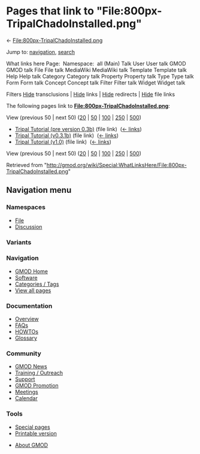 <div id="mw-page-base" class="noprint">

</div>

<div id="mw-head-base" class="noprint">

</div>

<div id="content" class="mw-body" role="main">

<span id="top"></span>

<div id="mw-js-message" style="display:none;">

</div>



# <span dir="auto">Pages that link to "File:800px-TripalChadoInstalled.png"</span>

<div id="bodyContent">

<div id="contentSub">

←
[File:800px-TripalChadoInstalled.png](/wiki/File:800px-TripalChadoInstalled.png "File:800px-TripalChadoInstalled.png")

</div>

<div id="jump-to-nav" class="mw-jump">

Jump to: [navigation](#mw-navigation), [search](#p-search)

</div>

<div id="mw-content-text">

What links here Page:  Namespace:  all (Main) Talk User User talk GMOD
GMOD talk File File talk MediaWiki MediaWiki talk Template Template talk
Help Help talk Category Category talk Property Property talk Type Type
talk Form Form talk Concept Concept talk Filter Filter talk Widget
Widget talk

Filters
[Hide](/mediawiki/index.php?title=Special:WhatLinksHere/File:800px-TripalChadoInstalled.png&hidetrans=1 "Special:WhatLinksHere/File:800px-TripalChadoInstalled.png")
transclusions \|
[Hide](/mediawiki/index.php?title=Special:WhatLinksHere/File:800px-TripalChadoInstalled.png&hidelinks=1 "Special:WhatLinksHere/File:800px-TripalChadoInstalled.png")
links \|
[Hide](/mediawiki/index.php?title=Special:WhatLinksHere/File:800px-TripalChadoInstalled.png&hideredirs=1 "Special:WhatLinksHere/File:800px-TripalChadoInstalled.png")
redirects \|
[Hide](/mediawiki/index.php?title=Special:WhatLinksHere/File:800px-TripalChadoInstalled.png&hideimages=1 "Special:WhatLinksHere/File:800px-TripalChadoInstalled.png")
file links

The following pages link to
**[File:800px-TripalChadoInstalled.png](/wiki/File:800px-TripalChadoInstalled.png "File:800px-TripalChadoInstalled.png")**:

View (previous 50 \| next 50)
([20](/mediawiki/index.php?title=Special:WhatLinksHere/File:800px-TripalChadoInstalled.png&limit=20 "Special:WhatLinksHere/File:800px-TripalChadoInstalled.png")
\|
[50](/mediawiki/index.php?title=Special:WhatLinksHere/File:800px-TripalChadoInstalled.png&limit=50 "Special:WhatLinksHere/File:800px-TripalChadoInstalled.png")
\|
[100](/mediawiki/index.php?title=Special:WhatLinksHere/File:800px-TripalChadoInstalled.png&limit=100 "Special:WhatLinksHere/File:800px-TripalChadoInstalled.png")
\|
[250](/mediawiki/index.php?title=Special:WhatLinksHere/File:800px-TripalChadoInstalled.png&limit=250 "Special:WhatLinksHere/File:800px-TripalChadoInstalled.png")
\|
[500](/mediawiki/index.php?title=Special:WhatLinksHere/File:800px-TripalChadoInstalled.png&limit=500 "Special:WhatLinksHere/File:800px-TripalChadoInstalled.png"))

- [Tripal Tutorial (pre version
  0.3b)](/wiki/Tripal_Tutorial_(pre_version_0.3b) "Tripal Tutorial (pre version 0.3b)")
  (file link) ‎ <span class="mw-whatlinkshere-tools">([←
  links](/mediawiki/index.php?title=Special:WhatLinksHere&target=Tripal+Tutorial+%28pre+version+0.3b%29 "Special:WhatLinksHere"))</span>
- [Tripal Tutorial
  (v0.3.1b)](/wiki/Tripal_Tutorial_(v0.3.1b) "Tripal Tutorial (v0.3.1b)")
  (file link) ‎ <span class="mw-whatlinkshere-tools">([←
  links](/mediawiki/index.php?title=Special:WhatLinksHere&target=Tripal+Tutorial+%28v0.3.1b%29 "Special:WhatLinksHere"))</span>
- [Tripal Tutorial
  (v1.0)](/wiki/Tripal_Tutorial_(v1.0) "Tripal Tutorial (v1.0)") (file
  link) ‎ <span class="mw-whatlinkshere-tools">([←
  links](/mediawiki/index.php?title=Special:WhatLinksHere&target=Tripal+Tutorial+%28v1.0%29 "Special:WhatLinksHere"))</span>

View (previous 50 \| next 50)
([20](/mediawiki/index.php?title=Special:WhatLinksHere/File:800px-TripalChadoInstalled.png&limit=20 "Special:WhatLinksHere/File:800px-TripalChadoInstalled.png")
\|
[50](/mediawiki/index.php?title=Special:WhatLinksHere/File:800px-TripalChadoInstalled.png&limit=50 "Special:WhatLinksHere/File:800px-TripalChadoInstalled.png")
\|
[100](/mediawiki/index.php?title=Special:WhatLinksHere/File:800px-TripalChadoInstalled.png&limit=100 "Special:WhatLinksHere/File:800px-TripalChadoInstalled.png")
\|
[250](/mediawiki/index.php?title=Special:WhatLinksHere/File:800px-TripalChadoInstalled.png&limit=250 "Special:WhatLinksHere/File:800px-TripalChadoInstalled.png")
\|
[500](/mediawiki/index.php?title=Special:WhatLinksHere/File:800px-TripalChadoInstalled.png&limit=500 "Special:WhatLinksHere/File:800px-TripalChadoInstalled.png"))

</div>

<div class="printfooter">

Retrieved from
"<http://gmod.org/wiki/Special:WhatLinksHere/File:800px-TripalChadoInstalled.png>"

</div>

<div id="catlinks" class="catlinks catlinks-allhidden">

</div>

<div class="visualClear">

</div>

</div>

</div>

<div id="mw-navigation">

## Navigation menu

<div id="mw-head">



<div id="left-navigation">

<div id="p-namespaces" class="vectorTabs" role="navigation"
aria-labelledby="p-namespaces-label">

### Namespaces

- <span id="ca-nstab-image"><a href="/wiki/File:800px-TripalChadoInstalled.png" accesskey="c"
  title="View the file page [c]">File</a></span>
- <span id="ca-talk"><a
  href="/mediawiki/index.php?title=File_talk:800px-TripalChadoInstalled.png&amp;action=edit&amp;redlink=1"
  accesskey="t"
  title="Discussion about the content page [t]">Discussion</a></span>

</div>

<div id="p-variants" class="vectorMenu emptyPortlet" role="navigation"
aria-labelledby="p-variants-label">

### 

### Variants[](#)

<div class="menu">

</div>

</div>

</div>

<div id="right-navigation">





</div>



</div>

</div>

</div>

<div id="mw-panel">

<div id="p-logo" role="banner">

<a href="/wiki/Main_Page"
style="background-image: url(http://gmod.org/images/GMOD-cogs.png);"
title="Visit the main page"></a>

</div>

<div id="p-Navigation" class="portal" role="navigation"
aria-labelledby="p-Navigation-label">

### Navigation

<div class="body">

- <span id="n-GMOD-Home">[GMOD Home](/wiki/Main_Page)</span>
- <span id="n-Software">[Software](/wiki/GMOD_Components)</span>
- <span id="n-Categories-.2F-Tags">[Categories /
  Tags](/wiki/Categories)</span>
- <span id="n-View-all-pages">[View all
  pages](/wiki/Special:AllPages)</span>

</div>

</div>

<div id="p-Documentation" class="portal" role="navigation"
aria-labelledby="p-Documentation-label">

### Documentation

<div class="body">

- <span id="n-Overview">[Overview](/wiki/Overview)</span>
- <span id="n-FAQs">[FAQs](/wiki/Category:FAQ)</span>
- <span id="n-HOWTOs">[HOWTOs](/wiki/Category:HOWTO)</span>
- <span id="n-Glossary">[Glossary](/wiki/Glossary)</span>

</div>

</div>

<div id="p-Community" class="portal" role="navigation"
aria-labelledby="p-Community-label">

### Community

<div class="body">

- <span id="n-GMOD-News">[GMOD News](/wiki/GMOD_News)</span>
- <span id="n-Training-.2F-Outreach">[Training /
  Outreach](/wiki/Training_and_Outreach)</span>
- <span id="n-Support">[Support](/wiki/Support)</span>
- <span id="n-GMOD-Promotion">[GMOD
  Promotion](/wiki/GMOD_Promotion)</span>
- <span id="n-Meetings">[Meetings](/wiki/Meetings)</span>
- <span id="n-Calendar">[Calendar](/wiki/Calendar)</span>

</div>

</div>

<div id="p-tb" class="portal" role="navigation"
aria-labelledby="p-tb-label">

### Tools

<div class="body">

- <span id="t-specialpages"><a href="/wiki/Special:SpecialPages" accesskey="q"
  title="A list of all special pages [q]">Special pages</a></span>
- <span id="t-print"><a
  href="/mediawiki/index.php?title=Special:WhatLinksHere/File:800px-TripalChadoInstalled.png&amp;printable=yes"
  rel="alternate" accesskey="p"
  title="Printable version of this page [p]">Printable version</a></span>

</div>

</div>

</div>

</div>

<div id="footer" role="contentinfo">

- <span id="footer-places-about">[About
  GMOD](/wiki/GMOD:About "GMOD:About")</span>

<!-- -->






</div>

